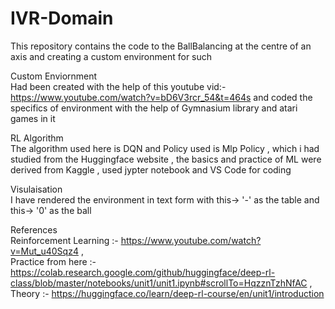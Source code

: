 # IVR-Domain
This repository contains the code to the BallBalancing at the centre of an axis and creating a custom environment for such

Custom Enviornment
<br>
Had been created with the help of this youtube vid:- https://www.youtube.com/watch?v=bD6V3rcr_54&t=464s
and coded the specifics of environment with the help of Gymnasium library and atari games in it

RL Algorithm
<br>
The algorithm used here is DQN and Policy used is Mlp Policy , which i had studied from the Huggingface website , the basics and practice of ML were derived from Kaggle , used jypter notebook and VS Code for coding

Visulaisation
<br>
I have rendered the environment in text form with this-> '-' as the table and this-> '0' as the ball

References
<br>
Reinforcement Learning :- https://www.youtube.com/watch?v=Mut_u40Sqz4 ,
<br>
Practice from here :- https://colab.research.google.com/github/huggingface/deep-rl-class/blob/master/notebooks/unit1/unit1.ipynb#scrollTo=HqzznTzhNfAC ,
<br>
Theory :- https://huggingface.co/learn/deep-rl-course/en/unit1/introduction
<br>
